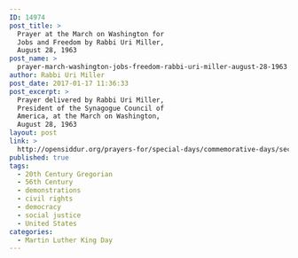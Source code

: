 ```yaml
---
ID: 14974
post_title: >
  Prayer at the March on Washington for
  Jobs and Freedom by Rabbi Uri Miller,
  August 28, 1963
post_name: >
  prayer-march-washington-jobs-freedom-rabbi-uri-miller-august-28-1963
author: Rabbi Uri Miller
post_date: 2017-01-17 11:36:33
post_excerpt: >
  Prayer delivered by Rabbi Uri Miller,
  President of the Synagogue Council of
  America, at the March on Washington,
  August 28, 1963
layout: post
link: >
  http://opensiddur.org/prayers-for/special-days/commemorative-days/secular-national/martin-luther-king-day/prayer-march-washington-jobs-freedom-rabbi-uri-miller-august-28-1963/
published: true
tags:
  - 20th Century Gregorian
  - 56th Century
  - demonstrations
  - civil rights
  - democracy
  - social justice
  - United States
categories:
  - Martin Luther King Day
---
```

